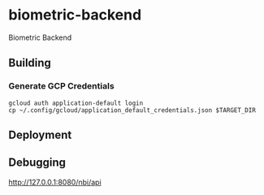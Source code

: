 # biometric-backend
Biometric Backend

## Building
### Generate GCP Credentials
```
gcloud auth application-default login 
cp ~/.config/gcloud/application_default_credentials.json $TARGET_DIR
```

## Deployment

## Debugging

http://127.0.0.1:8080/nbi/api
